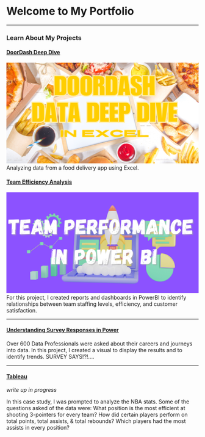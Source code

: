 # Welcome to My Portfolio

---

### Learn About My Projects

#### [DoorDash Deep Dive](/DoorDash)
<img src="images/DDPICbig.png?raw=true"/>
Analyzing data from a food delivery app using Excel.

#### [Team Efficiency Analysis](/PowerBI)
<img src="images/POWERBI.png?raw=true"/>
For this project, I created reports and dashboards in PowerBI to identify relationships between team staffing levels, efficiency, and customer satisfaction.

---
#### [Understanding Survey Responses in Power](/BiProject)

Over 600 Data Professionals were asked about their careers and journeys into data. In this project, I created a visual to display the results and to identify trends. SURVEY SAYS!?!....

---
#### [Tableau]()
*write up in progress*

In this case study, I was prompted to analyze the NBA stats. Some of the questions asked of the data were:
What position is the most efficient at shooting 3-pointers for every team?
How did certain players perform on total points, total assists, & total rebounds?
Which players had the most assists in every position?






